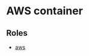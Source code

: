 # AWS container

## Roles

- [aws](https://github.com/dlip/monkeywrench/blob/master/roles/aws/README.md)
